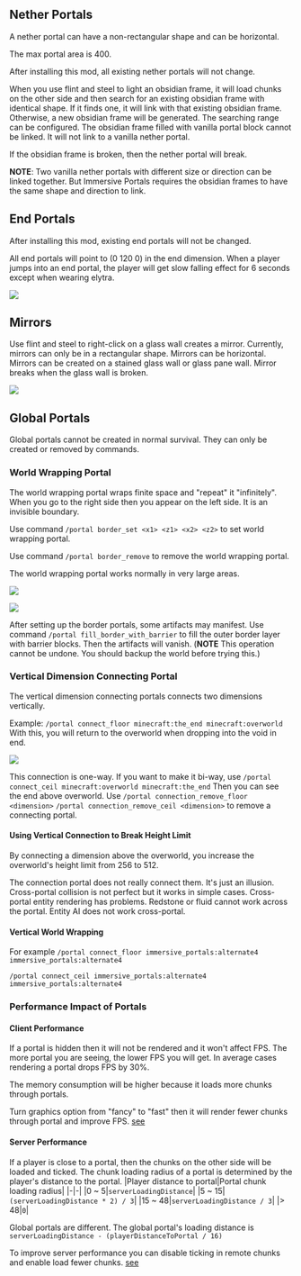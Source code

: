 
## Nether Portals
A nether portal can have a non-rectangular shape and can be horizontal.

The max portal area is 400.

After installing this mod, all existing nether portals will not change.

When you use flint and steel to light an obsidian frame, it will load chunks on the other side and then search for an existing obsidian frame with identical shape. If it finds one, it will link with that existing obsidian frame. Otherwise, a new obsidian frame will be generated. The searching range can be configured. The obsidian frame filled with vanilla portal block cannot be linked. It will not link to a vanilla nether portal.

If the obsidian frame is broken, then the nether portal will break.

**NOTE**: Two vanilla nether portals with different size or direction can be linked together. But Immersive Portals requires the obsidian frames to have the same shape and direction to link.

## End Portals
After installing this mod, existing end portals will not be changed.

All end portals will point to (0 120 0) in the end dimension. When a player jumps into an end portal, the player will get slow falling effect for 6 seconds except when wearing elytra.

![](https://i.ibb.co/C08FFJn/2020-05-26-21-55-16.png)

## Mirrors
Use flint and steel to right-click on a glass wall creates a mirror. Currently, mirrors can only be in a rectangular shape. Mirrors can be horizontal. Mirrors can be created on a stained glass wall or glass pane wall. Mirror breaks when the glass wall is broken.

![](https://i.ibb.co/Jr0fdfv/2020-05-26-21-58-45.png)

## Global Portals
Global portals cannot be created in normal survival. They can only be created or removed by commands.

### World Wrapping Portal

The world wrapping portal wraps finite space and "repeat" it "infinitely". When you go to the right side then you appear on the left side. It is an invisible boundary.

Use command `/portal border_set <x1> <z1> <x2> <z2>` to set world wrapping portal.

Use command `/portal border_remove` to remove the world wrapping portal.

The world wrapping portal works normally in very large areas.

![](https://i.ibb.co/Bnt0Gqc/2020-05-26-22-04-06.png)

![](https://i.ibb.co/jrXPhqV/2020-05-26-22-03-59.png)

After setting up the border portals, some artifacts may manifest.
Use command `/portal fill_border_with_barrier` to fill the outer border layer with barrier blocks. Then the artifacts will vanish.
(**NOTE** This operation cannot be undone. You should backup the world before trying this.)

### Vertical Dimension Connecting Portal
The vertical dimension connecting portals connects two dimensions vertically.

Example:
`/portal connect_floor minecraft:the_end minecraft:overworld`
With this, you will return to the overworld when dropping into the void in end.

![](https://i.ibb.co/kgKw9KG/2019-10-24-22-54-05.png)

This connection is one-way. If you want to make it bi-way, use
`/portal connect_ceil minecraft:overworld minecraft:the_end`
Then you can see the end above overworld.
Use `/portal connection_remove_floor <dimension>` `/portal connection_remove_ceil <dimension>` to remove a connecting portal.

#### Using Vertical Connection to Break Height Limit
By connecting a dimension above the overworld, you increase the overworld's height limit from 256 to 512.

The connection portal does not really connect them. It's just an illusion. 
Cross-portal collision is not perfect but it works in simple cases.
Cross-portal entity rendering has problems.
Redstone or fluid cannot work across the portal.
Entity AI does not work cross-portal.

#### Vertical World Wrapping
For example
`/portal connect_floor immersive_portals:alternate4 immersive_portals:alternate4`

`/portal connect_ceil immersive_portals:alternate4 immersive_portals:alternate4`

### Performance Impact of Portals

#### Client Performance
If a portal is hidden then it will not be rendered and it won't affect FPS. The more portal you are seeing, the lower FPS you will get. In average cases rendering a portal drops FPS by 30%.

The memory consumption will be higher because it loads more chunks through portals.

Turn graphics option from "fancy" to "fast" then it will render fewer chunks through portal and improve FPS.
[see](https://github.com/qouteall/ImmersivePortalsMod/wiki/Config-Options)

#### Server Performance
If a player is close to a portal, then the chunks on the other side will be loaded and ticked.
The chunk loading radius of a portal is determined by the player's distance to the portal.
|Player distance to portal|Portal chunk loading radius|
|-|-|
|0 ~ 5|`serverLoadingDistance`|
|5 ~ 15|`(serverLoadingDistance * 2) / 3`|
|15 ~ 48|`serverLoadingDistance / 3`|
|> 48|`0`|

Global portals are different. The global portal's loading distance is `serverLoadingDistance - (playerDistanceToPortal / 16)`

To improve server performance you can disable ticking in remote chunks and enable load fewer chunks.
[see](https://github.com/qouteall/ImmersivePortalsMod/wiki/Config-Options)

